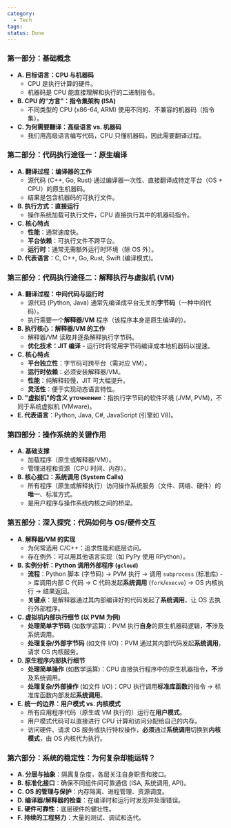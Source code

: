 ```yaml
---
category:
  - Tech
tags: 
status: Done
---
```

### 第一部分：基础概念

- **A. 目标语言：CPU 与机器码**
    - CPU 是执行计算的硬件。
    - 机器码是 CPU 能直接理解和执行的二进制指令。
- **B. CPU 的“方言”：指令集架构 (ISA)**
    - 不同类型的 CPU (x86-64, ARM) 使用不同的、不兼容的机器码（指令集）。
- **C. 为何需要翻译：高级语言 vs. 机器码**
    - 我们用高级语言编写代码，CPU 只懂机器码，因此需要翻译过程。

### 第二部分：代码执行途径一：原生编译

- **A. 翻译过程：编译器的工作**
    - 源代码 (C++, Go, Rust) 通过编译器一次性、直接翻译成特定平台（OS + CPU）的原生机器码。
    - 结果是包含机器码的可执行文件。
- **B. 执行方式：直接运行**
    - 操作系统加载可执行文件，CPU 直接执行其中的机器码指令。
- **C. 核心特点**
    - **性能**：通常速度快。
    - **平台依赖**：可执行文件不跨平台。
    - **运行时**：通常无需额外运行时环境（除 OS 外）。
- **D. 代表语言**：C, C++, Go, Rust, Swift (编译模式)。

### 第三部分：代码执行途径二：解释执行与虚拟机 (VM)

- **A. 翻译过程：中间代码与运行时**
    - 源代码 (Python, Java) 通常先编译成平台无关的**字节码**（一种中间代码）。
    - 执行需要一个**解释器/VM** 程序（该程序本身是原生编译的）。
- **B. 执行核心：解释器/VM 的工作**
    - 解释器/VM 读取并逐条解释执行字节码。
    - **优化技术：JIT 编译** - 运行时将常用字节码编译成本地机器码以提速。
- **C. 核心特点**
    - **平台独立性**：字节码可跨平台（需对应 VM）。
    - **运行时依赖**：必须安装解释器/VM。
    - **性能**：纯解释较慢，JIT 可大幅提升。
    - **灵活性**：便于实现动态语言特性。
- **D. "虚拟机"的含义 уточнение**：指执行字节码的软件环境 (JVM, PVM)，不同于系统虚拟机 (VMware)。
- **E. 代表语言**：Python, Java, C#, JavaScript (引擎如 V8)。

### 第四部分：操作系统的关键作用

- **A. 基础支撑**
    - 加载程序（原生或解释器/VM）。
    - 管理进程和资源（CPU 时间、内存）。
- **B. 核心接口：系统调用 (System Calls)**
    - 所有程序（原生或解释执行）访问操作系统服务（文件、网络、硬件）的**唯一**、标准方式。
    - 是用户程序与操作系统内核之间的桥梁。

### 第五部分：深入探究：代码如何与 OS/硬件交互

- **A. 解释器/VM 的实现**
    - 为何常选用 C/C++：追求性能和底层访问。
    - 存在例外：可以用其他语言实现（如 PyPy 使用 RPython）。
- **B. 实例分析：Python 调用外部程序 (`gcloud`)**
    - **流程**：Python 脚本 (字节码) -> PVM 执行 -> 调用 `subprocess` (标准库) -> 库调用内部 C 代码 -> C 代码发起**系统调用** (`fork`/`execve`) -> OS 内核执行 -> 结果返回。
    - **关键点**：是解释器通过其内部编译好的代码发起了**系统调用**，让 OS 去执行外部程序。
- **C. 虚拟机内部执行细节 (以 PVM 为例)**
    - **处理简单字节码** (如数学运算)：PVM 执行**自身**的原生机器码逻辑，**不**涉及系统调用。
    - **处理复杂/外部字节码** (如文件 I/O)：PVM 通过其内部代码发起**系统调用**，请求 OS 内核服务。
- **D. 原生程序内部执行细节**
    - **处理简单操作** (如数学运算)：CPU 直接执行程序中的原生机器指令，**不**涉及系统调用。
    - **处理复杂/外部操作** (如文件 I/O)：CPU 执行调用**标准库函数**的指令 -> 标准库函数内部发起**系统调用**。
- **E. 统一的边界：用户模式 vs. 内核模式**
    - 所有应用程序代码（原生或 VM 执行的）运行在**用户模式**。
    - 用户模式代码可以直接进行 CPU 计算和访问分配给自己的内存。
    - 访问硬件、请求 OS 服务或执行特权操作，**必须**通过**系统调用**切换到**内核模式**，由 OS 内核代为执行。

### 第六部分：系统的稳定性：为何复杂却能运转？

- **A. 分层与抽象**：隔离复杂度，各层关注自身职责和接口。
- **B. 标准化接口**：确保不同组件间可靠通信 (ISA, 系统调用, API)。
- **C. OS 的管理与保护**：内存隔离、进程管理、资源调度。
- **D. 编译器/解释器的检查**：在编译时和运行时发现并处理错误。
- **E. 硬件可靠性**：底层硬件的健壮性。
- **F. 持续的工程努力**：大量的测试、调试和迭代。